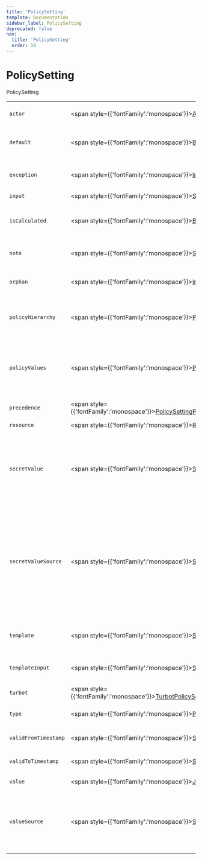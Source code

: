 ```yaml
---
title: 'PolicySetting'
template: Documentation
sidebar_label: PolicySetting
deprecated: false
nav:
  title: 'PolicySetting'
  order: 10
---
```


# PolicySetting

<div style={{'fontFamily':'monospace'}}><span style={{'fontSize':'1.5rem','fontWeight':500}}>PolicySetting</span></div>





| | | |
| -- | -- | -- |
| `actor` | <span style={{'fontFamily':'monospace'}}><a href="/guardrails/docs/reference/graphql/object/Actor">Actor</a></span> | The `actor` information for the setting creator. |
| `default` | <span style={{'fontFamily':'monospace'}}><a href="/guardrails/docs/reference/graphql/scalar/Boolean">Boolean</a></span> | If `true` this `value` is derived from the default value of the `type`. |
| `exception` | <span style={{'fontFamily':'monospace'}}><a href="/guardrails/docs/reference/graphql/scalar/Int">Int</a></span> | The number of settings that this setting is an `exception` to. |
| `input` | <span style={{'fontFamily':'monospace'}}><a href="/guardrails/docs/reference/graphql/scalar/String">String</a></span> |  |
| `isCalculated` | <span style={{'fontFamily':'monospace'}}><a href="/guardrails/docs/reference/graphql/scalar/Boolean">Boolean</a></span> | If `true` this setting contains calculated inputs e.g. `templateInput` and `template`. |
| `note` | <span style={{'fontFamily':'monospace'}}><a href="/guardrails/docs/reference/graphql/scalar/String">String</a></span> | Optional `note` annotating this setting. |
| `orphan` | <span style={{'fontFamily':'monospace'}}><a href="/guardrails/docs/reference/graphql/scalar/Int">Int</a></span> | The number of settings that this setting is orphaned by. |
| `policyHierarchy` | <span style={{'fontFamily':'monospace'}}><a href="/guardrails/docs/reference/graphql/object/PolicyHierarchy">PolicyHierarchy</a></span> | The resource `policyHierarchy` for this setting, including attached smart folders. |
| `policyValues` | <span style={{'fontFamily':'monospace'}}><a href="/guardrails/docs/reference/graphql/object/PolicyValues">PolicyValues</a></span> | Returns any `policyValues` for this `PolicySetting` that you have permission to get, subject to the optional `filter` and `paging` arguments. |
| `precedence` | <span style={{'fontFamily':'monospace'}}><a href="/guardrails/docs/reference/graphql/enum/PolicySettingPrecedence">PolicySettingPrecedence</a>!</span> | The `precedence` for this setting. |
| `resource` | <span style={{'fontFamily':'monospace'}}><a href="/guardrails/docs/reference/graphql/object/Resource">Resource</a></span> | The `resource` this setting is set on. |
| `secretValue` | <span style={{'fontFamily':'monospace'}}><a href="/guardrails/docs/reference/graphql/scalar/Scalar">Scalar</a></span> | The unencrypted `value` in JSON format. You must have `Turbot/Admin` permissions granted on this setting's `resource` or above to call this field. |
| `secretValueSource` | <span style={{'fontFamily':'monospace'}}><a href="/guardrails/docs/reference/graphql/scalar/String">String</a></span> | The unencrypted raw `value` in YAML format. If the setting was made via YAML template including comments, these will be included here. You must have `Turbot/Admin` permissions granted on this setting's `resource` or above to call this field. |
| `template` | <span style={{'fontFamily':'monospace'}}><a href="/guardrails/docs/reference/graphql/scalar/String">String</a></span> | The Nunjucks `template` if this setting is for a calculated value. |
| `templateInput` | <span style={{'fontFamily':'monospace'}}><a href="/guardrails/docs/reference/graphql/scalar/Scalar">Scalar</a></span> | The GraphQL input query if this setting is for a calculated value. |
| `turbot` | <span style={{'fontFamily':'monospace'}}><a href="/guardrails/docs/reference/graphql/object/TurbotPolicySettingMetadata">TurbotPolicySettingMetadata</a>!</span> | Turbot metadata for this setting. |
| `type` | <span style={{'fontFamily':'monospace'}}><a href="/guardrails/docs/reference/graphql/object/PolicyType">PolicyType</a></span> | The `type` information for this setting. |
| `validFromTimestamp` | <span style={{'fontFamily':'monospace'}}><a href="/guardrails/docs/reference/graphql/scalar/String">String</a></span> | The `validFromTimestamp` for this setting. |
| `validToTimestamp` | <span style={{'fontFamily':'monospace'}}><a href="/guardrails/docs/reference/graphql/scalar/String">String</a></span> | The `validToTimestamp` for this setting. |
| `value` | <span style={{'fontFamily':'monospace'}}><a href="/guardrails/docs/reference/graphql/scalar/JSON">JSON</a></span> | The `value` in JSON format |
| `valueSource` | <span style={{'fontFamily':'monospace'}}><a href="/guardrails/docs/reference/graphql/scalar/Scalar">Scalar</a></span> | The raw `value` in YAML format. If the setting was made via YAML template including comments, these will be included here. |